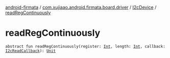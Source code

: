 [android-firmata](../../index.md) / [com.xujiaao.android.firmata.board.driver](../index.md) / [I2cDevice](index.md) / [readRegContinuously](./read-reg-continuously.md)

# readRegContinuously

`abstract fun readRegContinuously(register: `[`Int`](https://kotlinlang.org/api/latest/jvm/stdlib/kotlin/-int/index.html)`, length: `[`Int`](https://kotlinlang.org/api/latest/jvm/stdlib/kotlin/-int/index.html)`, callback: `[`I2cReadCallback`](../-i2c-read-callback.md)`): `[`Unit`](https://kotlinlang.org/api/latest/jvm/stdlib/kotlin/-unit/index.html)